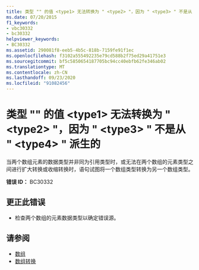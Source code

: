 ```yaml
---
title: 类型 "" 的值 <type1> 无法转换为 " <type2> "，因为 " <type3> " 不是从 " <type4> " 派生的
ms.date: 07/20/2015
f1_keywords:
- vbc30332
- bc30332
helpviewer_keywords:
- BC30332
ms.assetid: 290081f8-eeb5-4b5c-818b-7159fe91f1ec
ms.openlocfilehash: f3102a555492235e79cd588b2f75ed29a41751e3
ms.sourcegitcommit: bf5c5850654187705bc94cc40ebfb62fe346ab02
ms.translationtype: MT
ms.contentlocale: zh-CN
ms.lasthandoff: 09/23/2020
ms.locfileid: "91082456"
---
```

# <a name="value-of-type-type1-cannot-be-converted-to-type2-because-type3-is-not-derived-from-type4"></a>类型 "" 的值 \<type1> 无法转换为 " \<type2> "，因为 " \<type3> " 不是从 " \<type4> " 派生的

当两个数组元素的数据类型并非同为引用类型时，或无法在两个数组的元素类型之间进行扩大转换或收缩转换时，语句试图将一个数组类型转换为另一个数组类型。  
  
 **错误 ID：** BC30332  
  
## <a name="to-correct-this-error"></a>更正此错误  
  
- 检查两个数组的元素数据类型以确定错误源。  
  
## <a name="see-also"></a>请参阅

- [数组](../programming-guide/language-features/arrays/index.md)
- [数组转换](../programming-guide/language-features/data-types/array-conversions.md)
